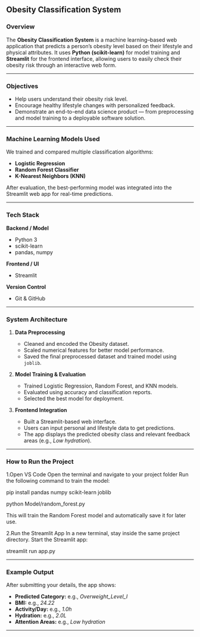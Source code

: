 
##  Obesity Classification System

###  Overview

The **Obesity Classification System** is a machine learning–based web application that predicts a person’s obesity level based on their lifestyle and physical attributes.
It uses **Python (scikit-learn)** for model training and **Streamlit** for the frontend interface, allowing users to easily check their obesity risk through an interactive web form.

---

###  Objectives

* Help users understand their obesity risk level.
* Encourage healthy lifestyle changes with personalized feedback.
* Demonstrate an end-to-end data science product — from preprocessing and model training to a deployable software solution.

---

###  Machine Learning Models Used

We trained and compared multiple classification algorithms:

* **Logistic Regression**
* **Random Forest Classifier**
* **K-Nearest Neighbors (KNN)**

After evaluation, the best-performing model was integrated into the Streamlit web app for real-time predictions.

---

###  Tech Stack

**Backend / Model**

* Python 3
* scikit-learn
* pandas, numpy

**Frontend / UI**

* Streamlit

**Version Control**

* Git & GitHub

---

###  System Architecture

1. **Data Preprocessing**

   * Cleaned and encoded the Obesity dataset.
   * Scaled numerical features for better model performance.
   * Saved the final preprocessed dataset and trained model using `joblib`.

2. **Model Training & Evaluation**

   * Trained Logistic Regression, Random Forest, and KNN models.
   * Evaluated using accuracy and classification reports.
   * Selected the best model for deployment.

3. **Frontend Integration**

   * Built a Streamlit-based web interface.
   * Users can input personal and lifestyle data to get predictions.
   * The app displays the predicted obesity class and relevant feedback areas (e.g., *Low hydration*).


---

###  How to Run the Project
1.Open VS Code
Open the terminal and navigate to your project folder
Run the following command to train the model:

pip install pandas numpy scikit-learn joblib 

python Model/random_forest.py

This will train the Random Forest model and automatically save it for later use.

2.Run the Streamlit App
In a new terminal, stay inside the same project directory.
Start the Streamlit app:

streamlit run app.py

---

###  Example Output

After submitting your details, the app shows:

* **Predicted Category:** e.g., *Overweight_Level_I*
* **BMI:** e.g., *24.22*
* **Activity/Day:** e.g., *1.0h*
* **Hydration:** e.g., *2.0L*
* **Attention Areas:** e.g., *Low hydration*

---








